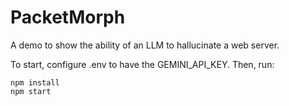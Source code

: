 # PacketMorph
A demo to show the ability of an LLM to hallucinate a web server.

To start, configure .env to have the GEMINI_API_KEY.
Then, run:
```
npm install
npm start
```